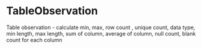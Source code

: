 # TableObservation
Table observation - calculate min, max, row count , unique count, data type, min length, max length, sum of column, average of column,  null count, blank count for each column
